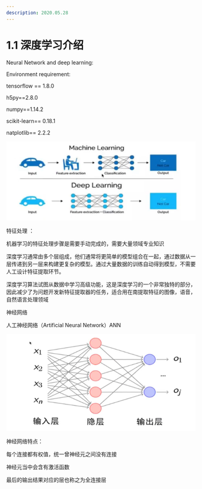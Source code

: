 ```yaml
---
description: 2020.05.28
---
```


# 1.1 深度学习介绍

Neural Network and deep learning:



Environment requirement:

tensorflow == 1.8.0

h5py==2.8.0

numpy==1.14.2

scikit-learn== 0.18.1

natplotlib== 2.2.2

![Difference of machine learning and deep learning](.gitbook/assets/image%20%283%29.png)

特征处理 ：

机器学习的特征处理步骤是需要手动完成的，需要大量领域专业知识

深度学习通常由多个层组成，他们通常将更简单的模型组合在一起，通过数据从一层传递到另一层来构建更复杂的模型。通过大量数据的训练自动得到模型，不需要人工设计特征提取环节。

深度学习算法试图从数据中学习高级功能，这是深度学习的一个非常独特的部分，因此减少了为问题开发新特征提取器的任务，适合用在南提取特征的图像，语音，自然语言处理领域

神经网络

人工神经网络（Artificial Neural Network）ANN

![ANN stucture](.gitbook/assets/image.png)

神经网络特点：

每个连接都有权值，统一曾神经元之间没有连接

神经元当中会含有激活函数

最后的输出结果对应的层也称之为全连接层

 













